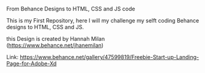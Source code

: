 From Behance Designs to HTML, CSS and JS code





This is my First Repository, here I will my challenge my selft coding Behance designs to HTML, CSS and JS.



this Design is created by Hannah Milan (https://www.behance.net/jhanemilan)

Link: https://www.behance.net/gallery/47599819/Freebie-Start-up-Landing-Page-for-Adobe-Xd
